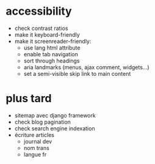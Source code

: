 # accessibility
* check contrast ratios
* make it keyboard-friendly
* make it screenreader-friendly:
    * use lang html attribute
    * enable tab navigation
    * sort through headings
    * aria landmarks (menus, ajax comment, widgets...)
    * set a semi-visible skip link to main content

# plus tard
* sitemap avec django framework
* check blog pagination
* check search engine indexation
* écriture articles
    * journal dev
    * nom trans
    * langue fr
